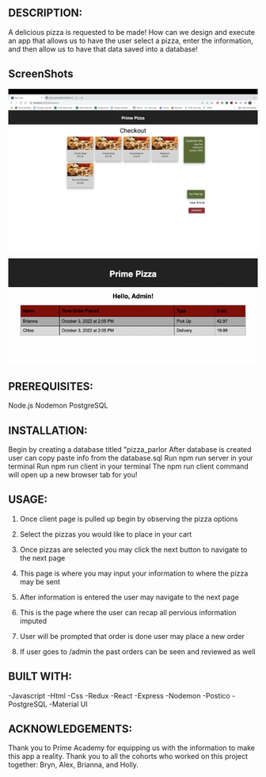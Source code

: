 ## DESCRIPTION: 
A delicious pizza is requested to be made! How can we design and execute an app that allows us to have the user select a pizza, enter the information, and then allow us to have that data saved into a database! 

## ScreenShots
![Review page](Images/review.png)

![Admin page](Images/admin.png)
## PREREQUISITES: 
Node.js 
Nodemon
PostgreSQL

## INSTALLATION: 
Begin by creating a database titled "pizza_parlor
After database is created user can copy paste info from the database.sql
Run npm run server in your terminal
Run npm run client in your terminal 
The npm run client command will open up a new browser tab for you! 


## USAGE: 

1. Once client page is pulled up begin by observing the pizza options

2. Select the pizzas you would like to place in your cart 

3. Once pizzas are selected you may click the next button to navigate to the next page

4. This page is where you may input your information to where the pizza may be sent

5. After information is entered the user may navigate to the next page 

6. This is the page where the user can recap all pervious information imputed 

7. User will be prompted that order is done user may place a new order 

8. If user goes to /admin the past orders can be seen and reviewed as well 
 
 ## BUILT WITH: 
-Javascript 
-Html 
-Css
-Redux
-React
-Express
-Nodemon
-Postico
-PostgreSQL
-Material UI 


## ACKNOWLEDGEMENTS:
Thank you to Prime Academy for equipping us with the information to make this app a reality. Thank you to all the cohorts who worked on this project together: Bryn, Alex, Brianna, and Holly. 
